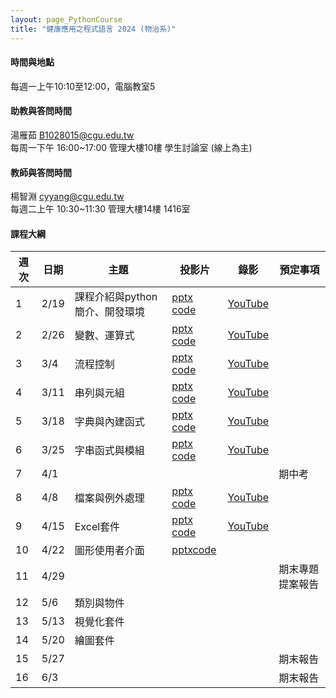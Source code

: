 ```yaml
---
layout: page_PythonCourse
title: "健康應用之程式語言 2024 (物治系)"
---
```

<!---
課程代碼 GT0174
開課序號 61033
學生人數 49人
-->

#### 時間與地點
每週一上午10:10至12:00，電腦教室5<br/>

#### 助教與答問時間
湯雁茹 B1028015@cgu.edu.tw <br/>
每周一下午 16:00~17:00 管理大樓10樓 學生討論室 (線上為主) <br/>

#### 教師與答問時間
楊智淵 cyyang@cgu.edu.tw <br/>
每週二上午 10:30~11:30 管理大樓14樓 1416室<br/>

#### 課程大綱

|週次|日期   |主題                       |投影片   |錄影       | 預定事項     |
|--- |---   |---                        |---     |---        |---       |
|1   |2/19  | 課程介紹與python簡介、開發環境       | [pptx](https://changgunguniversity-my.sharepoint.com/:p:/g/personal/d000019097_cgu_edu_tw/EWE2xpbRm9tLhgnKREF8LYABDFQ8D7Vm7N0F1dwjnPosrQ?e=rhte1G) [code](https://changgunguniversity-my.sharepoint.com/:f:/g/personal/d000019097_cgu_edu_tw/EgTC2j0wDgNLn4HNjNtp0iMBrfHhnS90_YSWiKoJk7lYeQ?e=lQQcd1)       |  [YouTube](https://youtu.be/BXqpsbl7iEw)        |          |
|2   |2/26  | 變數、運算式               | [pptx](https://changgunguniversity-my.sharepoint.com/:p:/g/personal/d000019097_cgu_edu_tw/EY6dsm6bQQhFlRL1wAIaq6UBA6F3OvZkpVxUgJZCxCVAVw?e=WX8hdP) [code](https://changgunguniversity-my.sharepoint.com/:f:/g/personal/d000019097_cgu_edu_tw/EnoxoOREvOJNrwGwixNMcrEBGf7jzcqb2-FQJIiDJbkE5w?e=HgKhjz)       | [YouTube](https://youtu.be/FK1JJ8RebwM)         |          |
|3   |3/4   | 流程控制                   | [pptx](https://changgunguniversity-my.sharepoint.com/:p:/g/personal/d000019097_cgu_edu_tw/EeMYxYwmjtRBuLm3Eegy3eQBeeJ3ZmcrsIsNniZJYFpGLg?e=oZDU6e) [code](https://changgunguniversity-my.sharepoint.com/:f:/g/personal/d000019097_cgu_edu_tw/EhT6fGcO-ZtMritw7V76TVkBbbLEMFN2SXtT3rtcIrbrrg?e=1FM4eA)       | [YouTube](https://youtu.be/R-smuRewNto)        |           |
|4   |3/11  | 串列與元組                 | [pptx](https://changgunguniversity-my.sharepoint.com/:p:/g/personal/d000019097_cgu_edu_tw/Ee3AWvv3CLJApC2Yka-uawIBWy_Zu2BhvLjqkV7j-NFAyQ?e=WO5Onf) [code](https://changgunguniversity-my.sharepoint.com/:f:/g/personal/d000019097_cgu_edu_tw/EsCHuAhwxRRHh-sJBB9EW5IBNf9Z8JYTnPmjbe5XmeigzA?e=04H3di) | [YouTube](https://youtu.be/da-sBSt3AbU)       |           |
|5   |3/18  | 字典與內建函式             | [pptx](https://changgunguniversity-my.sharepoint.com/:p:/g/personal/d000019097_cgu_edu_tw/EebmFCAw7JJCjDhDOIKXDt8BNWG1I30HoofKADayvb0dpQ?e=ofhFlI) [code](https://changgunguniversity-my.sharepoint.com/:f:/g/personal/d000019097_cgu_edu_tw/EtmuGX643CBLn3USBrfPN3UBp6UuzIx2GQPJmfmOUGC4pQ?e=wusdHr)      | [YouTube](https://youtu.be/sRdBv0le5Xs)        |           |
|6   |3/25  | 字串函式與模組             | [pptx](https://changgunguniversity-my.sharepoint.com/:p:/g/personal/d000019097_cgu_edu_tw/EUB9mx7ZFThJs-UQjdMJ3-IBgQy-6Uf2RCTCefrre5a8ZQ?e=PMGYSh) [code](https://changgunguniversity-my.sharepoint.com/:f:/g/personal/d000019097_cgu_edu_tw/EkxhPemj-n5Klnun5d-1jPIBi3svaxpe4M0Elg2218C0gw?e=7hgQBV)      | [YouTube](https://youtu.be/PGfVzQzwxA8)        |           |
|7   |4/1   |                           |        |         | 期中考     |
|8   |4/8   | 檔案與例外處理             | [pptx](https://changgunguniversity-my.sharepoint.com/:p:/g/personal/d000019097_cgu_edu_tw/EUQTzfoRRKdApu4OVjMp-JIBtB9Hxz1-jDhbs_S3WJoE2A?e=E3H6uB) [code](https://changgunguniversity-my.sharepoint.com/:f:/g/personal/d000019097_cgu_edu_tw/Ety4j-b6eZtDuqw2zucANAUBbJyoLTqjiW9bqnuJVlXSzw?e=ANfxbi)    | [YouTube](https://youtu.be/JdwecUdfH7c)        |              |
|9   |4/15  | Excel套件                 | [pptx](https://changgunguniversity-my.sharepoint.com/:p:/g/personal/d000019097_cgu_edu_tw/EZlRhpzasblInA8Z6vZi3YoBOcqjuwlAMWxpqVtBwVStUg?e=ZKKuao) [code](https://changgunguniversity-my.sharepoint.com/:f:/g/personal/d000019097_cgu_edu_tw/EmP1PRsTHz9Jr-HVFbjxHf4BhYLPkrefq5B22ME1etOldw?e=KxXGny)     | [YouTube](https://youtu.be/bs9yTIZY1ME)        |              |
|10  |4/22  | 圖形使用者介面                  | [pptx](https://changgunguniversity-my.sharepoint.com/:p:/g/personal/d000019097_cgu_edu_tw/EUw4cLAFgOBHupTjdkajLj8BKaSvBO1jlGgsVoNx0Q_nqA?e=oYqMYG)[code](https://changgunguniversity-my.sharepoint.com/:f:/g/personal/d000019097_cgu_edu_tw/ErHzk2dt7RpKvep29M4CIKIBTjOaAo0NgI625RKQndoMXg?e=6o8WyN)     |         |              |
|11  |4/29  |                            |      |         |  期末專題提案報告            |
|12  |5/6   | 類別與物件             |      |         |              |
|13  |5/13  | 視覺化套件                 |      |         |              |
|14  |5/20  | 繪圖套件                   |      |         |               |
|15  |5/27  |                           |      |         |  期末報告      |
|16  |6/3   |                           |      |         |  期末報告       |

<br/>


